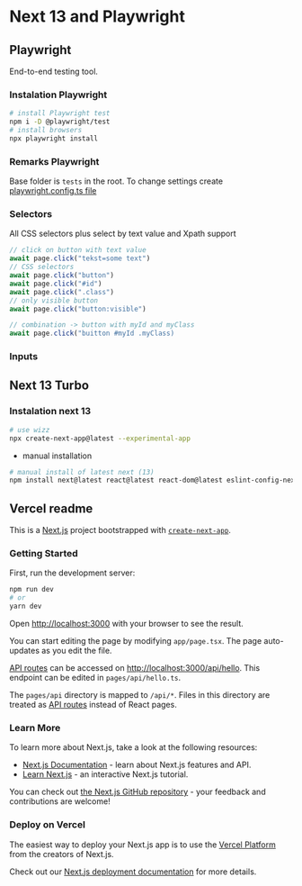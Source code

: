 # Next 13 and Playwright

## Playwright

End-to-end testing tool.

### Instalation Playwright

```bash
# install Playwright test
npm i -D @playwright/test
# install browsers
npx playwright install
```

### Remarks Playwright

Base folder is `tests` in the root. To change settings create [playwright.config.ts file](https://playwright.dev/docs/test-configuration#basic-options)

### Selectors

All CSS selectors plus select by text value and Xpath support

```typescript
// click on button with text value
await page.click("tekst=some text")
// CSS selectors
await page.click("button")
await page.click("#id")
await page.click(".class")
// only visible button
await page.click("button:visible")

// combination -> button with myId and myClass
await page.click("buitton #myId .myClass)

```

### Inputs

## Next 13 Turbo

### Instalation next 13

```bash
# use wizz
npx create-next-app@latest --experimental-app

```

- manual installation

```bash
# manual install of latest next (13)
npm install next@latest react@latest react-dom@latest eslint-config-next@latest

```

## Vercel readme

This is a [Next.js](https://nextjs.org/) project bootstrapped with [`create-next-app`](https://github.com/vercel/next.js/tree/canary/packages/create-next-app).

### Getting Started

First, run the development server:

```bash
npm run dev
# or
yarn dev
```

Open [http://localhost:3000](http://localhost:3000) with your browser to see the result.

You can start editing the page by modifying `app/page.tsx`. The page auto-updates as you edit the file.

[API routes](https://nextjs.org/docs/api-routes/introduction) can be accessed on [http://localhost:3000/api/hello](http://localhost:3000/api/hello). This endpoint can be edited in `pages/api/hello.ts`.

The `pages/api` directory is mapped to `/api/*`. Files in this directory are treated as [API routes](https://nextjs.org/docs/api-routes/introduction) instead of React pages.

### Learn More

To learn more about Next.js, take a look at the following resources:

- [Next.js Documentation](https://nextjs.org/docs) - learn about Next.js features and API.
- [Learn Next.js](https://nextjs.org/learn) - an interactive Next.js tutorial.

You can check out [the Next.js GitHub repository](https://github.com/vercel/next.js/) - your feedback and contributions are welcome!

### Deploy on Vercel

The easiest way to deploy your Next.js app is to use the [Vercel Platform](https://vercel.com/new?utm_medium=default-template&filter=next.js&utm_source=create-next-app&utm_campaign=create-next-app-readme) from the creators of Next.js.

Check out our [Next.js deployment documentation](https://nextjs.org/docs/deployment) for more details.
